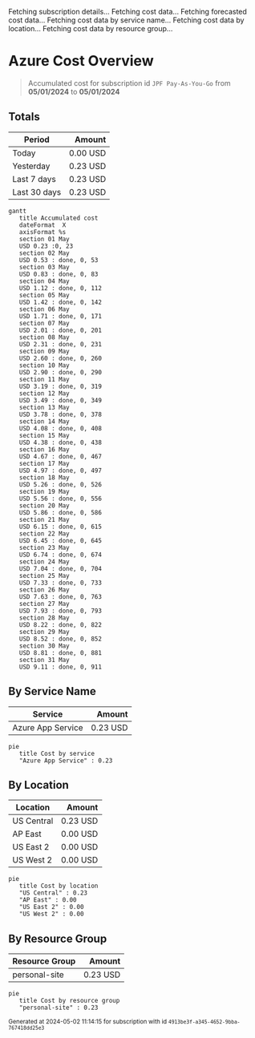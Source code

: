 Fetching subscription details...
Fetching cost data...
Fetching forecasted cost data...
Fetching cost data by service name...
Fetching cost data by location...
Fetching cost data by resource group...
# Azure Cost Overview

> Accumulated cost for subscription id `JPF Pay-As-You-Go` from **05/01/2024** to **05/01/2024**

## Totals

|Period|Amount|
|---|---:|
|Today|0.00 USD|
|Yesterday|0.23 USD|
|Last 7 days|0.23 USD|
|Last 30 days|0.23 USD|

```mermaid
gantt
   title Accumulated cost
   dateFormat  X
   axisFormat %s
   section 01 May
   USD 0.23 :0, 23
   section 02 May
   USD 0.53 : done, 0, 53
   section 03 May
   USD 0.83 : done, 0, 83
   section 04 May
   USD 1.12 : done, 0, 112
   section 05 May
   USD 1.42 : done, 0, 142
   section 06 May
   USD 1.71 : done, 0, 171
   section 07 May
   USD 2.01 : done, 0, 201
   section 08 May
   USD 2.31 : done, 0, 231
   section 09 May
   USD 2.60 : done, 0, 260
   section 10 May
   USD 2.90 : done, 0, 290
   section 11 May
   USD 3.19 : done, 0, 319
   section 12 May
   USD 3.49 : done, 0, 349
   section 13 May
   USD 3.78 : done, 0, 378
   section 14 May
   USD 4.08 : done, 0, 408
   section 15 May
   USD 4.38 : done, 0, 438
   section 16 May
   USD 4.67 : done, 0, 467
   section 17 May
   USD 4.97 : done, 0, 497
   section 18 May
   USD 5.26 : done, 0, 526
   section 19 May
   USD 5.56 : done, 0, 556
   section 20 May
   USD 5.86 : done, 0, 586
   section 21 May
   USD 6.15 : done, 0, 615
   section 22 May
   USD 6.45 : done, 0, 645
   section 23 May
   USD 6.74 : done, 0, 674
   section 24 May
   USD 7.04 : done, 0, 704
   section 25 May
   USD 7.33 : done, 0, 733
   section 26 May
   USD 7.63 : done, 0, 763
   section 27 May
   USD 7.93 : done, 0, 793
   section 28 May
   USD 8.22 : done, 0, 822
   section 29 May
   USD 8.52 : done, 0, 852
   section 30 May
   USD 8.81 : done, 0, 881
   section 31 May
   USD 9.11 : done, 0, 911
```

## By Service Name

|Service|Amount|
|---|---:|
|Azure App Service|0.23 USD|

```mermaid
pie
   title Cost by service
   "Azure App Service" : 0.23
```

## By Location

|Location|Amount|
|---|---:|
|US Central|0.23 USD|
|AP East|0.00 USD|
|US East 2|0.00 USD|
|US West 2|0.00 USD|

```mermaid
pie
   title Cost by location
   "US Central" : 0.23
   "AP East" : 0.00
   "US East 2" : 0.00
   "US West 2" : 0.00
```

## By Resource Group

|Resource Group|Amount|
|---|---:|
|personal-site|0.23 USD|

```mermaid
pie
   title Cost by resource group
   "personal-site" : 0.23
```

<sup>Generated at 2024-05-02 11:14:15 for subscription with id `4913be3f-a345-4652-9bba-767418dd25e3`</sup>
